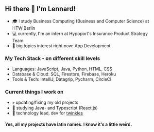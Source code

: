 ## Hi there 👋 I'm Lennard!

- 🎓 I study Business Computing (Business and Computer Science) at HTW Berlin
- 💻 currently, I'm an intern at Hypoport's Insurance Product Strategy Team
- :brain: big topics interest right now: App Development

### My Tech Stack - on different skill levels
- Languages: JavaScript, Java, Python, HTML, CSS
- Database & Cloud: SQL, Firestore, Firebase, Heroku
- Tools & Tech: IntelliJ, Datagrip, Pycharm, CircleCI

### Current things I work on
- ⤴️ updating/fixing my old projects
- 📖 studying Java- and Typescript (React.js)
- :iphone: technology lead, dev for [twinkles](https://twinkles.rocks/)

#### Yes, all my projects have latin names. I know it's a little weird.
